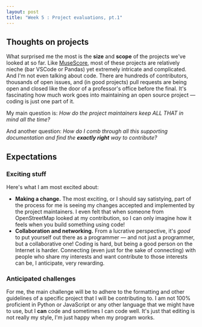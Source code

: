```yaml
---
layout: post
title: "Week 5 : Project evaluations, pt.1"
---
```

## Thoughts on projects

What surprised me the most is the **size** and **scope** of the projects we've looked at so far. Like [MuseScore](https://github.com/musescore/MuseScore), most of these projects are relatively nieche (bar VSCode or Pandas) yet extremely intricate and complicated. And I'm not even talking about code. There are hundreds of contributors, thousands of open issues, and (in good projects) pull requests are being open and closed like the door of a professor's office before the final. It's fascinating how much work goes into maintaining an open source project — coding is just one part of it.

My main question is: *How do the project maintainers keep ALL THAT in mind all the time?*

And another question: *How do I comb through all this supporting documentation and find the **exactly right** way to contribute?*

## Expectations

### Exciting stuff

Here's what I am most excited about:

* __Making a change.__ The most exciting, or I should say satistying, part of the process for me is seeing my changes accepted and implemented by the project maintainers. I even felt that when someone from OpenStreetMap looked at my contribution, so I can only imagine how it feels when you build something using code!
* __Collaboration and networking.__ From a lucrative perspective, it's _good_ to put yourself out there as a programmer — and not just a programmer, but a collaborative one! Coding is hard, but being a good person on the Internet is harder. Connecting (even just for the sake of connecting) with people who share my interests and want contribute to those interests can be, I anticipate, very rewarding.

### Anticipated challenges

For me, the main challenge will be to adhere to the formatting and other guidelines of a specific project that I will be contributing to. I am not 100% proficient in Python or JavaScript or any other language that we might have to use, but I **can** code and sometimes I can code well. It's just that editing is not really my style, I'm just happy when my program works.

